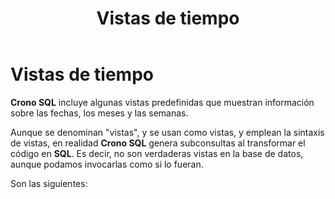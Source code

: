 ﻿---
title: "Vistas de tiempo"
---


# Vistas de tiempo


**Crono SQL** incluye algunas vistas predefinidas que muestran información sobre las fechas, los meses y las semanas.

Aunque se denominan "vistas", y se usan como vistas, y emplean la sintaxis de vistas, en realidad **Crono SQL** genera subconsultas al transformar el código en **SQL**. Es decir, no son verdaderas vistas en la base de datos, aunque podamos invocarlas como si lo fueran.

Son las siguientes:

<section-index />

